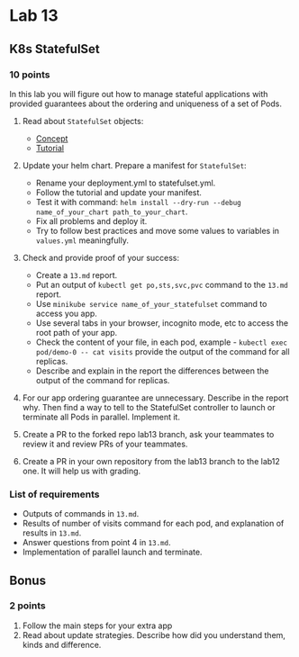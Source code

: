 # Lab 13

## K8s StatefulSet

### 10 points

In this lab you will figure out how to manage stateful applications with provided guarantees about the ordering and uniqueness of a set of Pods.

1. Read about `StatefulSet` objects:
    * [Concept](https://kubernetes.io/docs/concepts/workloads/controllers/statefulset/)
    * [Tutorial](https://kubernetes.io/docs/tutorials/stateful-application/basic-stateful-set/)

2. Update your helm chart. Prepare a manifest for `StatefulSet`:

    * Rename your deployment.yml to statefulset.yml.
    * Follow the tutorial and update your manifest.
    * Test it with command: `helm install --dry-run --debug name_of_your_chart path_to_your_chart`.
    * Fix all problems and deploy it.
    * Try to follow best practices and move some values to variables in `values.yml` meaningfully.

3. Check and provide proof of your success:

    * Create a `13.md` report.
    * Put an output of `kubectl get po,sts,svc,pvc` command to the `13.md` report.
    * Use `minikube service name_of_your_statefulset` command to access you app.
    * Use several tabs in your browser, incognito mode, etc to access the root path of your app.
    * Check the content of your file, in each pod, example - `kubectl exec pod/demo-0 -- cat visits` provide the output of the command for all replicas.
    * Describe and explain in the report the differences between the output of the command for replicas.

4. For our app ordering guarantee are unnecessary. Describe in the report why. Then find a way to tell to
the StatefulSet controller to launch or terminate all Pods in parallel. Implement it.

5. Create a PR to the forked repo lab13 branch, ask your teammates to review it and review PRs of your teammates.

6. Create a PR in your own repository from the lab13 branch to the lab12 one. It will help us with grading.

### List of requirements

* Outputs of commands in `13.md`.
* Results of number of visits command for each pod, and explanation of results in `13.md`.
* Answer questions from point 4 in `13.md`.
* Implementation of parallel launch and terminate.

## Bonus

### 2 points

1. Follow the main steps for your extra app
2. Read about update strategies. Describe how did you understand them, kinds and difference.